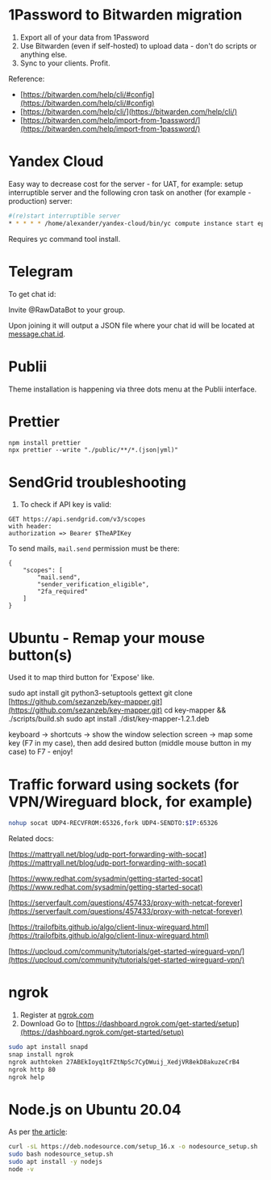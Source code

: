 # 1Password to Bitwarden migration

1. Export all of your data from 1Password
2. Use Bitwarden (even if self-hosted) to upload data - don't do scripts or anything else.
3. Sync to your clients. Profit.

Reference:

- [https://bitwarden.com/help/cli/#config](https://bitwarden.com/help/cli/#config)
- [https://bitwarden.com/help/cli/](https://bitwarden.com/help/cli/)
- [https://bitwarden.com/help/import-from-1password/](https://bitwarden.com/help/import-from-1password/)


# Yandex Cloud

Easy way to decrease cost for the server - for UAT, for example: setup interruptible server and the following cron task on another (for example - production) server:

```bash
#(re)start interruptible server
* * * * * /home/alexander/yandex-cloud/bin/yc compute instance start epddddid8tvfjnpm36fa
```

Requires yc command tool install.


# Telegram

To get chat id:

Invite @RawDataBot to your group.

Upon joining it will output a JSON file where your chat id will be located at [message.chat.id](http://message.chat.id/).


# Publii

Theme installation is happening via three dots menu at the Publii interface.

# Prettier

```
npm install prettier
npx prettier --write "./public/**/*.(json|yml)"
```


# SendGrid troubleshooting

1. To check if API key is valid:

```
GET https://api.sendgrid.com/v3/scopes
with header:
authorization => Bearer $TheAPIKey
```

To send mails, `mail.send` permission must be there:

```
{
	"scopes": [
		"mail.send",
		"sender_verification_eligible",
		"2fa_required"
	]
}
```


# Ubuntu - Remap your mouse button(s)

Used it to map third button for 'Expose' like.

sudo apt install git python3-setuptools gettext
git clone [https://github.com/sezanzeb/key-mapper.git](https://github.com/sezanzeb/key-mapper.git)
cd key-mapper && ./scripts/build.sh
sudo apt install ./dist/key-mapper-1.2.1.deb

keyboard → shortcuts → show the window selection screen → map some key (F7 in my case), then add desired button (middle mouse button in my case) to F7 - enjoy!

# Traffic forward using sockets (for VPN/Wireguard block, for example)

```bash
nohup socat UDP4-RECVFROM:65326,fork UDP4-SENDTO:$IP:65326
```

Related docs:

[https://mattryall.net/blog/udp-port-forwarding-with-socat](https://mattryall.net/blog/udp-port-forwarding-with-socat)

[https://www.redhat.com/sysadmin/getting-started-socat](https://www.redhat.com/sysadmin/getting-started-socat)

[https://serverfault.com/questions/457433/proxy-with-netcat-forever](https://serverfault.com/questions/457433/proxy-with-netcat-forever)

[https://trailofbits.github.io/algo/client-linux-wireguard.html](https://trailofbits.github.io/algo/client-linux-wireguard.html)

[https://upcloud.com/community/tutorials/get-started-wireguard-vpn/](https://upcloud.com/community/tutorials/get-started-wireguard-vpn/)


# ngrok

1. Register at [ngrok.com](http://ngrok.com) 
2. Download Go to [https://dashboard.ngrok.com/get-started/setup](https://dashboard.ngrok.com/get-started/setup)

```bash
sudo apt install snapd
snap install ngrok
ngrok authtoken 27ABEkIoyq1tFZtNpSc7CyDWuij_XedjVR8ekD8akuzeCrB4
ngrok http 80
ngrok help
```


# Node.js on Ubuntu 20.04

As per [the article](https://www.digitalocean.com/community/tutorials/how-to-install-node-js-on-ubuntu-20-04):

```bash
curl -sL https://deb.nodesource.com/setup_16.x -o nodesource_setup.sh
sudo bash nodesource_setup.sh
sudo apt install -y nodejs
node -v
```
